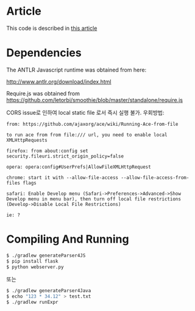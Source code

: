 # Article

This code is described in [this article](http://tomassetti.me/antlr-and-the-web/)

# Dependencies

The ANTLR Javascript runtime was obtained from here:

http://www.antlr.org/download/index.html

Require.js was obtained from https://github.com/letorbi/smoothie/blob/master/standalone/require.js

CORS issue로 인하여 local static file 로서 즉시 실행 불가.
우회방법:
```
from: https://github.com/ajaxorg/ace/wiki/Running-Ace-from-file

to run ace from from file:/// url, you need to enable local XMLHttpRequests

firefox: from about:config set security.fileuri.strict_origin_policy=false

opera: opera:config#UserPrefs|AllowFileXMLHttpRequest

chrome: start it with --allow-file-access --allow-file-access-from-files flags

safari: Enable Develop menu (Safari->Preferences->Advanced->Show Develop menu in menu bar), then turn off local file restrictions (Develop->Disable Local File Restrictions)

ie: ?
```

# Compiling And Running

```bash
$ ./gradlew generateParser4JS
$ pip install flask
$ python webserver.py 
```

또는

```bash
$ ./gradlew generateParser4Java
$ echo "123 * 34.12" > test.txt
$ ./gradlew runExpr
```
